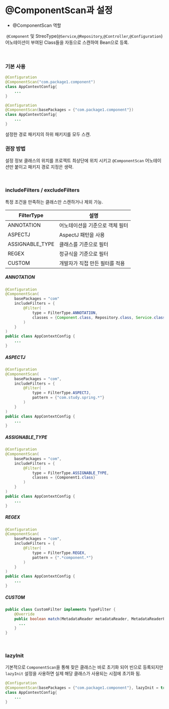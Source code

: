 # @ComponentScan과 설정

* @ComponentScan 역할

​	`@Component` 및 StreoType(`@Service`,`@Repository`,`@Controller`,`@Configuration`) 어노테이션이 부여된 Class들을 자동으로 스캔하여 Bean으로 등록.

<br>

### 기본 사용

```java
@Configuration
@ComponentScan("com.package1.component")
class AppContextConfig{
    ...
}
```

```java
@Configuration
@ComponentScan(basePackages = {"com.package1.component"})
class AppContextConfig{
    ...
}
```

설정한 경로 패키지의 하위 패키지를 모두 스캔.

### 권장 방법

설정 정보 클래스의 위치를 프로젝트 최상단에 위치 시키고 `@ComponentScan` 어노테이션만 붙이고 패키지 경로 지정은 생략.

<br>

### includeFilters / excludeFilters

특정 조건을 만족하는 클래스만 스캔하거나 제외 가능.

| FilterType      | 설명                            |
| --------------- | ------------------------------- |
| ANNOTATION      | 어노테이션을 기준으로 객체 필터 |
| ASPECTJ         | AspectJ 패턴을 사용             |
| ASSIGNABLE_TYPE | 클래스를 기준으로 필터          |
| REGEX           | 정규식을 기준으로 필터          |
| CUSTOM          | 개발자가 직접 만든 필터를 적용  |

##### ANNOTATION

```java
@Configuration
@ComponentScan(
    basePackages = "com"
    includeFilters = {
        @Filter(
            type = FilterType.ANNOTATION, 
            classes = {Component.class, Repository.class, Service.class, Controller.class}
        )
    }
)
public class AppContextConfig {
    ...
} 
```

##### ASPECTJ

```java
@Configuration
@ComponentScan(
    basePackages = "com", 
    includeFilters = {
        @Filter(
            type = FilterType.ASPECTJ, 
            pattern = {"com.study.spring.*"}
        )
    }
)
public class AppContextConfig {
    ...
}
```

##### ASSIGNABLE_TYPE

```java
@Configuration
@ComponentScan(
    basePackages = "com", 
    includeFilters = {
        @Filter(
            type = FilterType.ASSIGNABLE_TYPE, 
            classes = {Component1.class}
        )
    }
)
public class AppContextConfig {
    ...
}
```

##### REGEX

```java
@Configuration
@ComponentScan(
    basePackages = "com", 
    includeFilters = {
        @Filter(
            type = FilterType.REGEX, 
            pattern = {".*component.*"}
        )
    }
)
public class AppContextConfig {
    ...
}
```

##### CUSTOM

```java
public class CustomFilter implements TypeFilter {
    @Override
    public boolean match(MetadataReader metadataReader, MetadataReaderFactory metadataReaderFactory){
      ...
    }
}
```

<br>

### lazyInit

기본적으로 `ComponentScan`을 통해 찾은 클래스는 바로 초기화 되어 빈으로 등록되지만 `lazyInit` 설정을 사용하면 실제 해당 클래스가 사용되는 시점에 초기화 됨.

```java
@Configuration
@ComponentScan(basePackages = {"com.package1.component"}, lazyInit = true)
class AppContextConfig{
    ...
}
```

